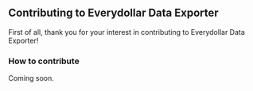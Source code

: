 ## Contributing to Everydollar Data Exporter

First of all, thank you for your interest in contributing to Everydollar Data Exporter!

### How to contribute

Coming soon.
